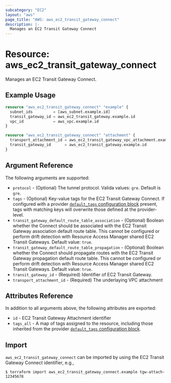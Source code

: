 ```yaml
---
subcategory: "EC2"
layout: "aws"
page_title: "AWS: aws_ec2_transit_gateway_connect"
description: |-
  Manages an EC2 Transit Gateway Connect
---
```


# Resource: aws_ec2_transit_gateway_connect

Manages an EC2 Transit Gateway Connect.

## Example Usage

```terraform
resource "aws_ec2_transit_gateway_connect" "example" {
  subnet_ids         = [aws_subnet.example.id]
  transit_gateway_id = aws_ec2_transit_gateway.example.id
  vpc_id             = aws_vpc.example.id
}

resource "aws_ec2_transit_gateway_connect" "attachment" {
  transport_attachment_id = aws_ec2_transit_gateway_vpc_attachment.example.id
  transit_gateway_id      = aws_ec2_transit_gateway.example.id
}
```

## Argument Reference

The following arguments are supported:

* `protocol` - (Optional) The tunnel protocol. Valida values: `gre`. Default is `gre`.
* `tags` - (Optional) Key-value tags for the EC2 Transit Gateway Connect. If configured with a provider [`default_tags` configuration block](https://www.terraform.io/docs/providers/aws/index.html#default_tags-configuration-block) present, tags with matching keys will overwrite those defined at the provider-level.
* `transit_gateway_default_route_table_association` - (Optional) Boolean whether the Connect should be associated with the EC2 Transit Gateway association default route table. This cannot be configured or perform drift detection with Resource Access Manager shared EC2 Transit Gateways. Default value: `true`.
* `transit_gateway_default_route_table_propagation` - (Optional) Boolean whether the Connect should propagate routes with the EC2 Transit Gateway propagation default route table. This cannot be configured or perform drift detection with Resource Access Manager shared EC2 Transit Gateways. Default value: `true`.
* `transit_gateway_id` - (Required) Identifier of EC2 Transit Gateway.
* `transport_attachment_id` - (Required) The underlaying VPC attachment

## Attributes Reference

In addition to all arguments above, the following attributes are exported:

* `id` - EC2 Transit Gateway Attachment identifier
* `tags_all` - A map of tags assigned to the resource, including those inherited from the provider [`default_tags` configuration block](https://www.terraform.io/docs/providers/aws/index.html#default_tags-configuration-block).

## Import

`aws_ec2_transit_gateway_connect` can be imported by using the EC2 Transit Gateway Connect identifier, e.g.,

```
$ terraform import aws_ec2_transit_gateway_connect.example tgw-attach-12345678
```
